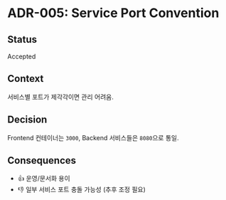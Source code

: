 # ADR-005: Service Port Convention

## Status
Accepted

## Context
서비스별 포트가 제각각이면 관리 어려움.

## Decision
Frontend 컨테이너는 `3000`, Backend 서비스들은 `8080`으로 통일.

## Consequences
- 👍 운영/문서화 용이
- 👎 일부 서비스 포트 충돌 가능성 (추후 조정 필요)
